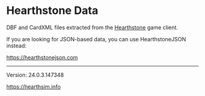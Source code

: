 Hearthstone Data
================

DBF and CardXML files extracted from the
[Hearthstone](http://playhearthstone.com) game client.

If you are looking for JSON-based data, you can use HearthstoneJSON instead:

https://hearthstonejson.com

---

Version: 24.0.3.147348

https://hearthsim.info
